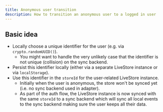 ```yaml
---
title: Anonymous user transition
description: How to transition an anonymous user to a logged in user
---
```


## Basic idea

- Locally choose a unique identifier for the user (e.g. via `crypto.randomUUID()`).
	- You might want to handle the very unlikely case that the identifier is not unique (collision) on the sync backend.
- Persist this identifier locally (either via a separate LiveStore instance or via `localStorage`).
- Use this identifier in the `storeId` for the user-related LiveStore instance.
	- Initially when the user is anonymous, the store won't be synced yet (i.e. no sync backend used in adapter).
	- As part of the auth flow, the LiveStore instance is now synced with the same `storeId` to a sync backend which will sync all local events to the sync backend making sure the user keeps all their data.

